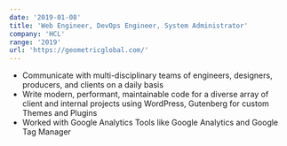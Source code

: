 ```yaml
---
date: '2019-01-08'
title: 'Web Engineer, DevOps Engineer, System Administrator'
company: 'HCL'
range: '2019'
url: 'https://geometricglobal.com/'
---
```


- Communicate with multi-disciplinary teams of engineers, designers, producers, and clients on a daily basis
- Write modern, performant, maintainable code for a diverse array of client and internal projects using WordPress, Gutenberg for custom Themes and Plugins
- Worked with Google Analytics Tools like Google Analytics and Google Tag Manager
